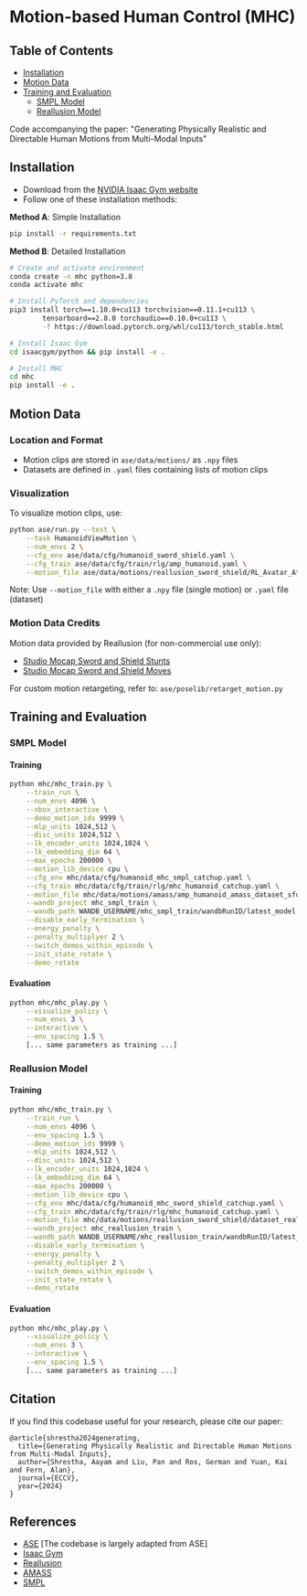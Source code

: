 # Motion-based Human Control (MHC)

## Table of Contents
- [Installation](#installation)
- [Motion Data](#motion-data)
- [Training and Evaluation](#training-and-evaluation)
  - [SMPL Model](#smpl-model)
  - [Reallusion Model](#reallusion-model)


Code accompanying the paper: "Generating Physically Realistic and Directable Human Motions from Multi-Modal Inputs"



## Installation

- Download from the [NVIDIA Isaac Gym website](https://developer.nvidia.com/isaac-gym)
- Follow one of these installation methods:

**Method A**: Simple Installation
```bash
pip install -r requirements.txt
```

**Method B**: Detailed Installation
```bash
# Create and activate environment
conda create -n mhc python=3.8
conda activate mhc

# Install PyTorch and dependencies
pip3 install torch==1.10.0+cu113 torchvision==0.11.1+cu113 \
        tensorboard==2.8.0 torchaudio==0.10.0+cu113 \
        -f https://download.pytorch.org/whl/cu113/torch_stable.html

# Install Isaac Gym
cd isaacgym/python && pip install -e .

# Install MHC
cd mhc
pip install -e .
```

## Motion Data

### Location and Format
- Motion clips are stored in `ase/data/motions/` as `.npy` files
- Datasets are defined in `.yaml` files containing lists of motion clips

### Visualization
To visualize motion clips, use:
```bash
python ase/run.py --test \
    --task HumanoidViewMotion \
    --num_envs 2 \
    --cfg_env ase/data/cfg/humanoid_sword_shield.yaml \
    --cfg_train ase/data/cfg/train/rlg/amp_humanoid.yaml \
    --motion_file ase/data/motions/reallusion_sword_shield/RL_Avatar_Atk_2xCombo01_Motion.npy
```
Note: Use `--motion_file` with either a `.npy` file (single motion) or `.yaml` file (dataset)

### Motion Data Credits
Motion data provided by Reallusion (for non-commercial use only):
- [Studio Mocap Sword and Shield Stunts](https://actorcore.reallusion.com/motion/pack/studio-mocap-sword-and-shield-stunts)
- [Studio Mocap Sword and Shield Moves](https://actorcore.reallusion.com/motion/pack/studio-mocap-sword-and-shield-moves)

For custom motion retargeting, refer to: `ase/poselib/retarget_motion.py`

## Training and Evaluation

### SMPL Model

#### Training
```bash
python mhc/mhc_train.py \
    --train_run \
    --num_envs 4096 \
    --xbox_interactive \
    --demo_motion_ids 9999 \
    --mlp_units 1024,512 \
    --disc_units 1024,512 \
    --lk_encoder_units 1024,1024 \
    --lk_embedding_dim 64 \
    --max_epochs 200000 \
    --motion_lib_device cpu \
    --cfg_env mhc/data/cfg/humanoid_mhc_smpl_catchup.yaml \
    --cfg_train mhc/data/cfg/train/rlg/mhc_humanoid_catchup.yaml \
    --motion_file mhc/data/motions/amass/amp_humanoid_amass_dataset_sfu.yaml \
    --wandb_project mhc_smpl_train \
    --wandb_path WANDB_USERNAME/mhc_smpl_train/wandbRunID/latest_model.pth \
    --disable_early_termination \
    --energy_penalty \
    --penalty_multiplyer 2 \
    --switch_demos_within_episode \
    --init_state_rotate \
    --demo_rotate
```

#### Evaluation
```bash
python mhc/mhc_play.py \
    --visualize_policy \
    --num_envs 3 \
    --interactive \
    --env_spacing 1.5 \
    [... same parameters as training ...]
```

### Reallusion Model

#### Training
```bash
python mhc/mhc_train.py \
    --train_run \
    --num_envs 4096 \
    --env_spacing 1.5 \
    --demo_motion_ids 9999 \
    --mlp_units 1024,512 \
    --disc_units 1024,512 \
    --lk_encoder_units 1024,1024 \
    --lk_embedding_dim 64 \
    --max_epochs 200000 \
    --motion_lib_device cpu \
    --cfg_env mhc/data/cfg/humanoid_mhc_sword_shield_catchup.yaml \
    --cfg_train mhc/data/cfg/train/rlg/mhc_humanoid_catchup.yaml \
    --motion_file mhc/data/motions/reallusion_sword_shield/dataset_reallusion_sword_shield.yaml \
    --wandb_project mhc_reallusion_train \
    --wandb_path WANDB_USERNAME/mhc_reallusion_train/wandbRunID/latest_model.pth \
    --disable_early_termination \
    --energy_penalty \
    --penalty_multiplyer 2 \
    --switch_demos_within_episode \
    --init_state_rotate \
    --demo_rotate
```

#### Evaluation
```bash
python mhc/mhc_play.py \
    --visualize_policy \
    --num_envs 3 \
    --interactive \
    --env_spacing 1.5 \
    [... same parameters as training ...]
```

## Citation
If you find this codebase useful for your research, please cite our paper:

```
@article{shrestha2024generating,
  title={Generating Physically Realistic and Directable Human Motions from Multi-Modal Inputs},
  author={Shrestha, Aayam and Liu, Pan and Ros, German and Yuan, Kai and Fern, Alan},
  journal={ECCV},
  year={2024}
}
```

## References
- [ASE](https://github.com/nv-tlabs/ASE) [The codebase is largely adapted from ASE]
- [Isaac Gym](https://developer.nvidia.com/isaac-gym)
- [Reallusion](https://actorcore.reallusion.com/)
- [AMASS](https://amass.is.tue.mpg.de/)
- [SMPL](https://smpl.is.tue.mpg.de/)
